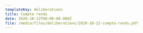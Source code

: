```yaml
---
templateKey: deliberations
title: Compte rendu
date: 2020-10-22T00:00:00.000Z
file: /media/files/deliberations/2020-10-22-compte-rendu.pdf
---
```

